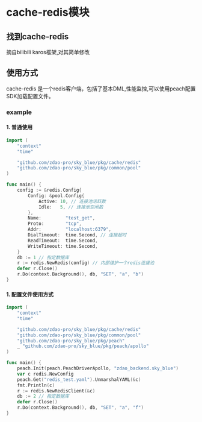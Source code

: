 # cache-redis模块

## 找到cache-redis
摘自bilibili karos框架,对其简单修改
## 使用方式

cache-redis 是一个redis客户端，包括了基本DML,性能监控,可以使用peach配置SDK加载配置文件。

### example 

#### 1. 普通使用
```go
import (
	"context"
	"time"

	"github.com/zdao-pro/sky_blue/pkg/cache/redis"
	"github.com/zdao-pro/sky_blue/pkg/common/pool"
)

func main() {
	config := &redis.Config{
		Config: &pool.Config{
			Active: 10, // 连接池活跃数
			Idle:   5, // 连接池空闲数
		},
		Name:         "test_get",
		Proto:        "tcp",
		Addr:         "localhost:6379",
		DialTimeout:  time.Second, // 连接超时
		ReadTimeout:  time.Second,
		WriteTimeout: time.Second,
	}
	db := 1 // 指定数据库
	r := redis.NewRedis(config) // 内部维护一个redis连接池
	defer r.Close()
	r.Do(context.Background(), db, "SET", "a", "b")
}
```

#### 1. 配置文件使用方式
```go
import (
	"context"
	"time"

	"github.com/zdao-pro/sky_blue/pkg/cache/redis"
	"github.com/zdao-pro/sky_blue/pkg/common/pool"
	"github.com/zdao-pro/sky_blue/pkg/peach"
	_ "github.com/zdao-pro/sky_blue/pkg/peach/apollo"
)

func main() {
	peach.Init(peach.PeachDriverApollo, "zdao_backend.sky_blue")
	var c redis.NewConfig
	peach.Get("redis_test.yaml").UnmarshalYAML(&c)
	fmt.Println(c)
	r := redis.NewRedisClient(&c)
	db := 2 // 指定数据库
	defer r.Close()
	r.Do(context.Background(), db, "SET", "a", "f")
}
```
